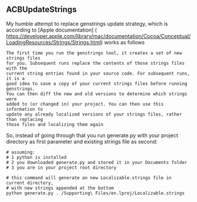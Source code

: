 ## ACBUpdateStrings

My humble attempt to replace genstrings update strategy, which is according
 to [Apple documentation] ( https://developer.apple.com/library/mac/documentation/Cocoa/Conceptual/LoadingResources/Strings/Strings.html)
works as follows

    The first time you run the genstrings tool, it creates a set of new strings files
    for you. Subsequent runs replace the contents of those strings files with the
    current string entries found in your source code. For subsequent runs, it is a
    good idea to save a copy of your current strings files before running genstrings.
    You can then diff the new and old versions to determine which strings were
    added to (or changed in) your project. You can then use this information to
    update any already localized versions of your strings files, rather than replacing
    those files and localizing them again
    
   
So, instead of going through that you run generate.py with your project directory as first parameter 
and existing strings file as second:

```shell
# assuming:  
# 1 python is installed 
# 2 you downloaded generate.py and stored it in your Documents folder
# 3 you are in your project root directory
    
# this command will generate an new Localizable.strings file in current directory, 
# with new strings appended at the bottom
python generate.py . /Supporting\ Files/en.lproj/Localizable.strings 
``` 
       